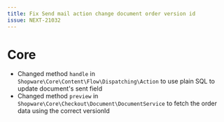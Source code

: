```yaml
---
title: Fix Send mail action change document order version id
issue: NEXT-21032
---
```

# Core
* Changed method `handle` in `Shopware\Core\Content\Flow\Dispatching\Action` to use plain SQL to update document's sent field
* Changed method `preview` in `Shopware\Core\Checkout\Document\DocumentService` to fetch the order data using the correct versionId
